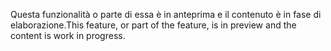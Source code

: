 <span data-ttu-id="ae0a3-101">Questa funzionalità o parte di essa è in anteprima e il contenuto è in fase di elaborazione.</span><span class="sxs-lookup"><span data-stu-id="ae0a3-101">This feature, or part of the feature, is in preview and the content is work in progress.</span></span>